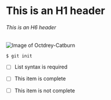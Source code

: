 # This is an H1 header

###### This is an H6 header

![Image of Octdrey-Catburn](https://octodex.github.com/images/octdrey-catburn.jpg)

```
$ git init
```

- [ ] List syntax is required
- [ ] This item is complete
- [ ] This item is not complete


